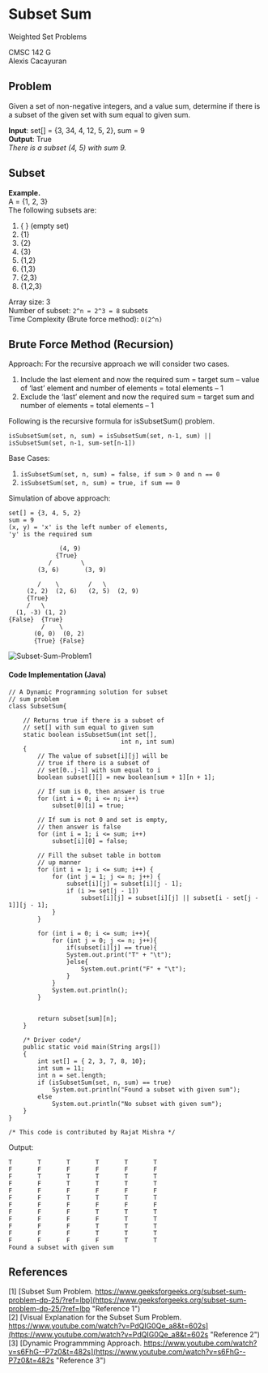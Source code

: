 # Subset Sum
Weighted Set Problems

CMSC 142 G  
Alexis Cacayuran


## Problem
Given a set of non-negative integers, and a value sum, determine if there is a subset of the given set with sum equal to given sum. 

**Input**: set[] = {3, 34, 4, 12, 5, 2}, sum = 9  
**Output**: True  
_There is a subset (4, 5) with sum 9._

## Subset
**Example.**  
A = {1, 2, 3}  
The following subsets are:  
1. { } (empty set)
2. {1}
3. {2}
4. {3}
5. {1,2}
6. {1,3}
7. {2,3}
8. {1,2,3}

Array size: 3  
Number of subset: `2^n = 2^3 = 8` subsets  
Time Complexity (Brute force method): `O(2^n)`  


## Brute Force Method (Recursion)
Approach: For the recursive approach we will consider two cases. 

1. Include the last element and now the required sum = target sum – value of ‘last’ element and number of elements = total elements – 1
2. Exclude the ‘last’ element and now the required sum = target sum and number of elements = total elements – 1

Following is the recursive formula for isSubsetSum() problem.

`isSubsetSum(set, n, sum) = isSubsetSum(set, n-1, sum) || isSubsetSum(set, n-1, sum-set[n-1])`

Base Cases:

1. `isSubsetSum(set, n, sum) = false, if sum > 0 and n == 0`  
2. `isSubsetSum(set, n, sum) = true, if sum == 0 `

Simulation of above approach:

```
set[] = {3, 4, 5, 2}  
sum = 9
(x, y) = 'x' is the left number of elements,
'y' is the required sum
  
              (4, 9)
             {True}
           /        \  
        (3, 6)       (3, 9)
               
        /    \        /   \ 
     (2, 2)  (2, 6)   (2, 5)  (2, 9)
     {True}  
     /   \ 
  (1, -3) (1, 2)  
{False}  {True} 
         /    \
       (0, 0)  (0, 2)
       {True} {False}
```
![Subset-Sum-Problem1](https://user-images.githubusercontent.com/69415093/146544492-2f6ec6b2-d5d1-483b-be4d-d0f001fe4864.jpg)

#### Code Implementation (Java)
```
// A Dynamic Programming solution for subset
// sum problem
class SubsetSum{
 
    // Returns true if there is a subset of
    // set[] with sum equal to given sum
    static boolean isSubsetSum(int set[],
                               int n, int sum)
    {
        // The value of subset[i][j] will be
        // true if there is a subset of
        // set[0..j-1] with sum equal to i
        boolean subset[][] = new boolean[sum + 1][n + 1];
 
        // If sum is 0, then answer is true
        for (int i = 0; i <= n; i++)
            subset[0][i] = true;
 
        // If sum is not 0 and set is empty,
        // then answer is false
        for (int i = 1; i <= sum; i++)
            subset[i][0] = false;
 
        // Fill the subset table in bottom
        // up manner
        for (int i = 1; i <= sum; i++) {
            for (int j = 1; j <= n; j++) {
                subset[i][j] = subset[i][j - 1];
                if (i >= set[j - 1])
                    subset[i][j] = subset[i][j] || subset[i - set[j - 1]][j - 1];
            }
        }
 
        for (int i = 0; i <= sum; i++){
            for (int j = 0; j <= n; j++){
                if(subset[i][j] == true){
                System.out.print("T" + "\t");
                }else{
                    System.out.print("F" + "\t");
                }
            }
            System.out.println();
        }

 
        return subset[sum][n];
    }
 
    /* Driver code*/
    public static void main(String args[])
    {
        int set[] = { 2, 3, 7, 8, 10};
        int sum = 11;
        int n = set.length;
        if (isSubsetSum(set, n, sum) == true)
            System.out.println("Found a subset with given sum");
        else
            System.out.println("No subset with given sum");
    }
}
 
/* This code is contributed by Rajat Mishra */
```

Output:  
```
T       T       T       T       T       T
F       F       F       F       F       F
F       T       T       T       T       T
F       F       T       T       T       T
F       F       F       F       F       F
F       F       T       T       T       T
F       F       F       F       F       F
F       F       F       T       T       T
F       F       F       F       T       T
F       F       F       T       T       T
F       F       F       T       T       T
F       F       F       F       T       T
Found a subset with given sum
```
## References

\[1\] [Subset Sum Problem. https://www.geeksforgeeks.org/subset-sum-problem-dp-25/?ref=lbp](https://www.geeksforgeeks.org/subset-sum-problem-dp-25/?ref=lbp "Reference 1")  
\[2\] [Visual Explanation for the Subset Sum Problem. https://www.youtube.com/watch?v=PdQIG0Qe_a8&t=602s](https://www.youtube.com/watch?v=PdQIG0Qe_a8&t=602s "Reference 2")  
\[3\] [Dynamic Programmming Approach. https://www.youtube.com/watch?v=s6FhG--P7z0&t=482s](https://www.youtube.com/watch?v=s6FhG--P7z0&t=482s "Reference 3")  
